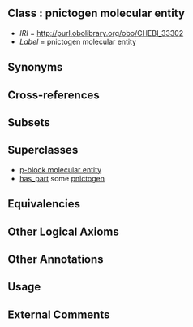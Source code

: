 
## Class : pnictogen molecular entity

 * *IRI* = http://purl.obolibrary.org/obo/CHEBI_33302
 * *Label* = pnictogen molecular entity

## Synonyms


## Cross-references


## Subsets


## Superclasses

 * [p-block molecular entity](../../CHEBI/75/CHEBI_33675.md)
 * [has_part](../../BFO/51/BFO_0000051.md) some [pnictogen](../../CHEBI/00/CHEBI_33300.md)

## Equivalencies


## Other Logical Axioms


## Other Annotations


## Usage


## External Comments

